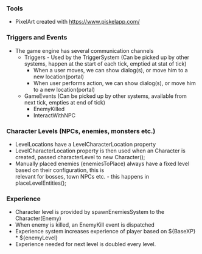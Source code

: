 
### Tools
- PixelArt created with https://www.piskelapp.com/

### Triggers and Events 

  

- The game engine has several communication channels
    - Triggers - Used by the TriggerSystem (Can be picked up by other systems, happen at the start of each tick, emptied at stat of tick)
        - When a user moves, we can show dialog(s), or move him to a new location(portal)
        - When user performs action, we can show dialog(s), or move him to a new location(portal)
    - GameEvents (Can be picked up by other systems, available from next tick, empties at end of tick)
        - EnemyKilled
        - InteractWithNPC 


    

### Character Levels (NPCs, enemies, monsters etc.)
- LevelLocations have a LevelCharacterLocation property
- LevelCharacterLocation property is then used when an Character is created, passed characterLevel to new Character();
- Manually placed enemies (enemiesToPlace) always have a fixed level based on their configuration, this is  
  relevant for bosses, town NPCs etc. - this happens in placeLevelEntities();

### Experience
- Character level is provided by spawnEnemiesSystem to the Character(Enemy)
- When enemy is killed, an EnemyKill event is dispatched
- Experience system increases experience of player based on ${BaseXP} * ${enemyLevel}
- Experience needed for next level is doubled every level.

